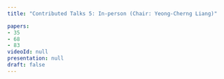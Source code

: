 ```yaml
---
title: "Contributed Talks 5: In-person (Chair: Yeong-Cherng Liang)"

papers:
- 35
- 68
- 83
videoId: null
presentation: null
draft: false
---
```

